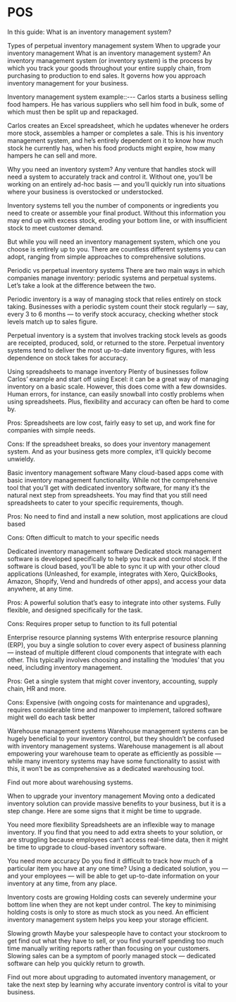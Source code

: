 # POS


In this guide:
What is an inventory management system?

Types of perpetual inventory management system
When to upgrade your inventory management
What is an inventory management system?
An inventory management system (or inventory system) is the process by which you track your goods throughout your entire supply chain, from purchasing to production to end sales. It governs how you approach inventory management for your business.

Inventory management system example::---
Carlos starts a business selling food hampers. He has various suppliers who sell him food in bulk, some of which must then be split up and repackaged.

Carlos creates an Excel spreadsheet, which he updates whenever he orders more stock, assembles a hamper or completes a sale. This is his inventory management system, and he’s entirely dependent on it to know how much stock he currently has, when his food products might expire, how many hampers he can sell and more.

Why you need an inventory system?
Any venture that handles stock will need a system to accurately track and control it. Without one, you’ll be working on an entirely ad-hoc basis — and you’ll quickly run into situations where your business is overstocked or understocked.

Inventory systems tell you the number of components or ingredients you need to create or assemble your final product. Without this information you may end up with excess stock, eroding your bottom line, or with insufficient stock to meet customer demand.

But while you will need an inventory management system, which one you choose is entirely up to you. There are countless different systems you can adopt, ranging from simple approaches to comprehensive solutions.

Periodic vs perpetual inventory systems
There are two main ways in which companies manage inventory: periodic systems and perpetual systems. Let’s take a look at the difference between the two.

Periodic inventory is a way of managing stock that relies entirely on stock taking. Businesses with a periodic system count their stock regularly — say, every 3 to 6 months — to verify stock accuracy, checking whether stock levels match up to sales figure.

Perpetual inventory is a system that involves tracking stock levels as goods are receipted, produced, sold, or returned to the store. Perpetual inventory systems tend to deliver the most up-to-date inventory figures, with less dependence on stock takes for accuracy.

Using spreadsheets to manage inventory
Plenty of businesses follow Carlos’ example and start off using Excel: it can be a great way of managing inventory on a basic scale. However, this does come with a few downsides. Human errors, for instance, can easily snowball into costly problems when using spreadsheets. Plus, flexibility and accuracy can often be hard to come by.

 Pros: Spreadsheets are low cost, fairly easy to set up, and work fine for companies with simple needs.

 Cons: If the spreadsheet breaks, so does your inventory management system. And as your business gets more complex, it’ll quickly become unwieldy.

Basic inventory management software
Many cloud-based apps come with basic inventory management functionality. While not the comprehensive tool that you’ll get with dedicated inventory software, for many it’s the natural next step from spreadsheets. You may find that you still need spreadsheets to cater to your specific requirements, though.

 Pros: No need to find and install a new solution, most applications are cloud based

 Cons: Often difficult to match to your specific needs

Dedicated inventory management software
Dedicated stock management software is developed specifically to help you track and control stock. If the software is cloud based, you’ll be able to sync it up with your other cloud applications (Unleashed, for example, integrates with Xero, QuickBooks, Amazon, Shopify, Vend and hundreds of other apps), and access your data anywhere, at any time.

 Pros: A powerful solution that’s easy to integrate into other systems. Fully flexible, and designed specifically for the task.

 Cons: Requires proper setup to function to its full potential

Enterprise resource planning systems
With enterprise resource planning (ERP), you buy a single solution to cover every aspect of business planning — instead of multiple different cloud components that integrate with each other. This typically involves choosing and installing the ‘modules’ that you need, including inventory management.

 Pros: Get a single system that might cover inventory, accounting, supply chain, HR and more.

 Cons: Expensive (with ongoing costs for maintenance and upgrades), requires considerable time and manpower to implement, tailored software might well do each task better



 Warehouse management systems
Warehouse management systems can be hugely beneficial to your inventory control, but they shouldn’t be confused with inventory management systems. Warehouse management is all about empowering your warehouse team to operate as efficiently as possible — while many inventory systems may have some functionality to assist with this, it won’t be as comprehensive as a dedicated warehousing tool.

Find out more about warehousing systems.

When to upgrade your inventory management
Moving onto a dedicated inventory solution can provide massive benefits to your business, but it is a step change. Here are some signs that it might be time to upgrade.

You need more flexibility
Spreadsheets are an inflexible way to manage inventory. If you find that you need to add extra sheets to your solution, or are struggling because employees can’t access real-time data, then it might be time to upgrade to cloud-based inventory software.

You need more accuracy
Do you find it difficult to track how much of a particular item you have at any one time? Using a dedicated solution, you — and your employees — will be able to get up-to-date information on your inventory at any time, from any place.

Inventory costs are growing
Holding costs can severely undermine your bottom line when they are not kept under control. The key to minimising holding costs is only to store as much stock as you need. An efficient inventory management system helps you keep your storage efficient.

Slowing growth
Maybe your salespeople have to contact your stockroom to get find out what they have to sell, or you find yourself spending too much time manually writing reports rather than focusing on your customers. Slowing sales can be a symptom of poorly managed stock — dedicated software can help you quickly return to growth.

Find out more about upgrading to automated inventory management, or take the next step by learning why accurate inventory control is vital to your business.